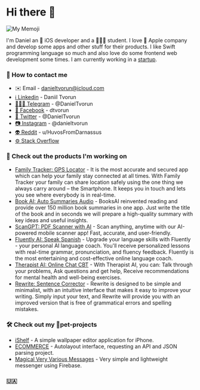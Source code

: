 # Hi there 👋

![My Memoji](https://user-images.githubusercontent.com/58942445/192097547-fa9810c8-d907-48a7-a0f9-640e900934e4.png)


I'm Daniel an 🔨 iOS developer and a 👨🏻‍💻 student. I love 🍏 Apple company and develop some apps and other stuff for their products. I like Swift programming language so much and also love do some frontend web development some times. I am currently working in a [startup](https://github.com/Clean-Apps-Inc).


### 💬 How to contact me
- ✉️ Email - danieltvorun@icloud.com
- [ℹ️ Linkedin](https://www.linkedin.com/in/daniiltvorun) - Daniil Tvorun
- [🧑🏻‍💻 Telegram](https://t.me/DanielTvorun) - @DanielTvorun
- [👤 Facebook](https://www.facebook.com/dtvorun) - dtvorun
- [🐥 Twitter](https://twitter.com/DanielTvorun) - @DanielTvorun
- [📷 Instagram](https://www.instagram.com/danieltvorun) - @danieltvorun
- [👽 Reddit](https://www.reddit.com/user/HuvosFromDarnassus) - u/HuvosFromDarnassus
- [⚙️ Stack Overflow](https://stackoverflow.com/users/19402122/daniel-tvorun)


### 🍏 Check out the products I'm working on
- [Family Tracker: GPS Locator](https://apps.apple.com/us/app/family-tracker-gps-locator/id1610395201) - It is the most accurate and secured app which can help your family stay connected at all times. With Family Tracker your family can share location safely using the one thing we always carry around – the Smartphone. It keeps you in touch and lets you see where everybody is in real-time.
- [Book AI: Auto Summaries Audio](https://apps.apple.com/app/id1665356140) - BooksAI reinvented reading and provide over 150 million book summaries in one app. Just write the title of the book and in seconds we will prepare a high-quality summary with key ideas and useful insights.
- [ScanGPT: PDF Scanner with AI](https://apps.apple.com/app/id1673568397) - Scan anything, anytime with our AI-powered mobile scanner app! Fast, accurate, and user-friendly.
- [Fluently AI: Speak Spanish](https://apps.apple.com/ge/app/fluently-speak-spanish-by-ai/id6446359241) - Upgrade your language skills with Fluently - your personal AI language coach. You'll receive personalized lessons with real-time grammar, pronunciation, and fluency feedback. Fluently is the most entertaining and cost-effective online language coach.
- [Therapist AI: Online Chat CBT](https://apps.apple.com/ge/app/therapist-ai-online-chat-cbt/id6447895484) - With Therapist AI, you can: Talk through your problems, Ask questions and get help, Receive recommendations for mental health and well-being exercises.
- [Rewrite: Sentence Corrector](https://apps.apple.com/ge/app/rewrite-sentence-corrector/id6448754772) - Rewrite is designed to be simple and minimalist, with an intuitive interface that makes it easy to improve your writing. Simply input your text, and Rewrite will provide you with an improved version that is free of grammatical errors and spelling mistakes.


### 🛠 Check out my 🐶pet-projects
- [iShelf](https://github.com/HuvosFromDarnassus/iShelf) - A simple wallpaper editor application for iPhone.
- [ECOMMERCE](https://github.com/HuvosFromDarnassus/ECOMMERCE) - Autolayout interface, requesting an API and JSON parsing project.
- [Magical Very Various Messages](https://github.com/HuvosFromDarnassus/Magical-Very-Various-Messages) - Very simple and lightweight messenger using Firebase.


### 🇺🇦
